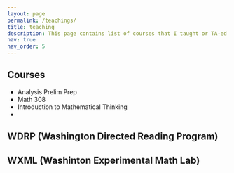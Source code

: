 ```yaml
---
layout: page
permalink: /teachings/
title: teaching
description: This page contains list of courses that I taught or TA-ed. It also lists WDRP projects and WXML projects that I mentored.
nav: true
nav_order: 5
---
```


## Courses
- Analysis Prelim Prep
- Math 308
- Introduction to Mathematical Thinking
-

## WDRP (Washington Directed Reading Program)

## WXML (Washinton Experimental Math Lab)





